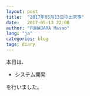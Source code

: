 ```yaml
---
layout: post
title:  "2017年05月13日の出来事"
date:   2017-05-13 22:00
author: "FUNABARA Masao"
lang: "ja"
categories: blog
tags: diary
---
```


本日は、

* システム開発

を行いました。
